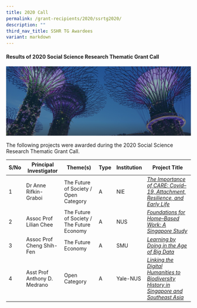 ```yaml
---
title: 2020 Call
permalink: /grant-recipients/2020/ssrtg2020/
description: ""
third_nav_title: SSHR TG Awardees
variant: markdown
---
```

#### **Results of 2020 Social Science Research Thematic Grant Call**
![](/images/hero-banner.png)

The following projects were awarded during the 2020 Social Science Research Thematic Grant Call. 


| S/No | Principal<br>Investigator | Theme(s) |Type |Institution |Project Title |
| -------- | -------- | -------- | -------- | -------- |-------- |
| 1 | Dr Anne Rifkin-Graboi | The Future of Society / Open Category |A | NIE |*[The Importance of CARE: Covid–19, Attachment, Resilience, and Early Life](https://www.ssrc.edu.sg/projects-funded/thematic-grant/anne2020/)*  |
| 2 |  Assoc Prof Lilian Chee | The Future of Society / The Future Economy |A | NUS | *[Foundations for Home–Based Work: A Singapore Study](https://www.ssrc.edu.sg/projects/thematic-grant/lilian2020/)* |
| 3 |  Assoc Prof Cheng Shih-Fen | The Future Economy |A |SMU | *[Learning by Doing in the Age of Big Data](https://www.ssrc.edu.sg/projects/thematic-grant/shihfen2020/)* |
| 4 |  Asst Prof Anthony D. Medrano | Open Category |A | Yale-NUS |*[Linking the Digital Humanities to Biodiversity History in Singapore and Southeast Asia](https://www.ssrc.edu.sg/projects/thematic-grant/anthony2020/)* |